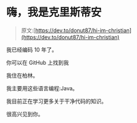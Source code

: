 # 嗨，我是克里斯蒂安

> 原文:[https://dev.to/donut87/hi-im-christian](https://dev.to/donut87/hi-im-christian)

我已经编码 10 年了。

你可以在 GitHub 上找到我

我住在柏林。

我主要用这些语言编程:Java。

我目前正在学习更多关于干净代码的知识。

很高兴见到你。
